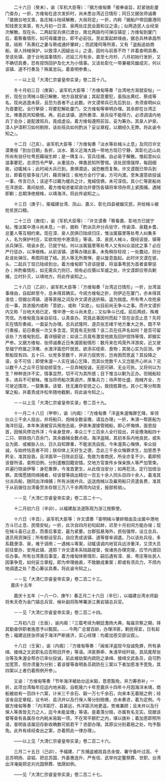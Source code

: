 <!-- { "loadSidebar": true } -->
　　二十六日（癸未），谕〔军机大臣等〕：『据方维甸奏「接奉谕旨，赶紧驰赴厦门查办」一折，方维甸在途次发折时，尚未悉台湾近日情形；同日又据张师诚奏「接据台地文禀，各庄械斗陆续解散，大局将定」一折，内称「据船户带回鹿港同知钱景文来禀，有九月初一日漳、泉两处庄民会面和议之语」；似两造民人业经渐次解散。现在头、二两起官兵俱已渡台，南北两路均可弹压镇定；方维甸到厦门后，着察看情形，如可毋庸渡台，即不必前往。至此案起衅缘由，据总兵林承昌所禀，祗称「系黄红之妻与蔡成通奸肇衅」；而武隆阿等所禀，又有「盗船追劫商船，泉人持械保护，以致漳人因疑出斗」之语，因何与前禀不符？并着查明具奏。至该处镇、道于台地滋事情形，迟延三月有余，直至七月杪、八月初始行发折，又不确切具奏，恐有捏饰回护及化大为小情事。又该处彰化一带兼被风蝗成灾，何以该镇、道不行奏及？殊属怠玩。着查明参奏』。

　　－－以上见「大清仁宗睿皇帝实录」卷二百十八。

　　冬十月初三日（庚寅），谕军机大臣等：『方维甸等奏「台湾地方渐就安帖」一折，现在台湾械斗既已解散，地方自就安谧；其起意要犯，虽指出黄红、蔡成等名，现尚逃逸未获，且恐为首者不止此数。许文谟带兵已先后到台，务须查明纠众为首要犯，全行拏获；将要犯解赴厦门，交方维甸等审明办理。其余即在台湾正法，俾愚民共知儆惕。再，前此该镇、道所奏漳、泉兵役不能得力，必须调请内地兵丁会办；是配渡班兵，竟成虚设。着方维甸遵照前旨，妥为筹办。其泉人护泉、漳人护漳积习如何剔除，该处班兵如何酌派？妥议章程，以期经久无弊。将此谕令知之』。 

　　十二日（己亥），谕军机大臣等：『方维甸奏「淡水等处械斗止息」及同日许文谟奏报「到台日期」各折，淡水、嘉义近海大路一带地方现已宁静，其彰化近山处所尚有翁仔社粤民藉端生衅；是一隅复斗，官兵往捕，自必易于解散。惟起意纠众滋事要犯，总须饬令严拏，从重惩办，俾愚民知所警惕。该处民情强悍，每因细故，动辄械斗；此时闻大兵已到，畏惧潜逃，诚恐散而复聚。许文谟既已带兵到台，即着在彼多驻几时，藉资弹压；俟地方全行宁谧，方可内渡。至朱渥意欲投诚一事，传言已久；该逆不过藉为缓兵之计，鬼蜮伎俩，未可深信。其小仁等匪船尚在洋游奕、乘间劫掠，着方维甸咨崔邱良功并督饬各镇将率领舟师上紧围捕，遇贼即剿；总期净绝根株，以靖海洋。将此传谕知之』。

　　十三日（庚子），赈福建台湾、凤山、嘉义、彰化四县被蝗灾民，并给械斗被抢贫民口粮。

　　二十三日（庚戍），谕〔军机大臣等〕：『许文谟奏「察看嘉、彰地方已就宁帖，惟淡属中港斗尚未息」一折，据称「酌派员弁分兵驻守，传谕漳、泉籍乡耆、总董人等互相约束。现在漳、泉人民俱已陆续归庄，惟淡属猫里等处粤人纠集多人，名为保护村庄，实欲攻抢中港漳庄」等语。漳、泉民人械斗，既经该提、镇等派兵弹压、晓谕乡民，已就宁帖，何以淡属猫里等处粤人又有纠众滋扰之事？必应严行惩办，以净根株。从前该镇、道等办理此事，未免稍存轻视；一处蠢动，则分赴该处弹压，希图将就了结。民人等无所畏惮，是以旋息旋起。此时许文谟在彼，头、二起兵丁现已陆续到台。着方维甸即飞咨该提督，将滋事粤民为首者查拏惩办；并酌看情形，如无需兵力则已，倘有必应慑以军威之处，许文谟即应带兵剿捕，立时扑灭，以靖地方。将此传谕知之』。

　　二十八日（乙卯），谕军机大臣等：『方维甸奏「台湾近日情形」一折，台湾滋事缘由，自起衅至今，总未得其确实。今阅方维甸之折，则伊近在厦门，亦未得其准信；但据台湾镇、道等禀报之词及许文谟咨送折稿，遥为揣度。所有粤人攻抢泉庄一事，其咨报内或称「意欲」、或称「实欲」，似目前尚无争斗之事。而许文谟折内又称「台地大局已定，惟中港一处斗尚未息」；又似争斗已成。前后两歧，殊难凭信。方维甸竟当亲自前往，认真查办。究竟此事因何而起？现在会否止息？先将实在情形奏闻，一面妥为办理。总兵武隆阿、道员张志绪于地方重大之务，既不早行奏报，前日奏报一次又多含混，究竟有无别情？该二员在任声名如何？是否可留该处？方维甸到后，着详细密访；如该二员竟有激变他故及回护捏饰等情，即据实严参。又据方维甸、张师诚奏近日朱渥匪船情形：数月来在鸡笼外洋游奕，近又驶至福宁府属之浮鹰、水澳洋面恐吓居民，欲添买缆索、食物；其居心实为叵测。伊帮船现有四、五十只、伙党多至数千，并非力屈势穷，岂肯困而思返？其投降之语，全不可信；即使朱渥一人实在诚心乞降，而其伙党数千人又岂能齐心听从？况以数千人之众平日皆劫掠营生，一旦弃械投诚，无田可耕、无业可执，又将何以为生？种种诡诈不实，情事显然，切不可为其所惑；目下惟当以剿为正办。但贼船较多，进兵不可冒昧。惟当将师船次第调齐，厚集兵力；待声势壮盛、炮械齐全，方可驶近围攻，一鼓集事。该督、抚无庸存安抚之心，致挠胜算也。其小仁等分帮南窜之船，并着责成许松年随地截剿，将此谕令知之』。

　　－－以上见「大清仁宗睿皇帝实录」卷二百十九。

　　十一月二十八日（甲申），谕〔内阁〕：『方维甸奏「洋盗朱渥悔罪乞降，率领伙众三千余人投出，并将船只、炮械全数呈缴，请旨办理」一折，朱濆一帮匪船为海洋巨寇，本年朱濆被官兵用炮击毙，伊弟朱渥接管贼船，即心怀悔惧，亟思投首，因候风停泊外洋；今亲身登岸，率众三千三百余人全行投出，并呈缴海船四十二只、铜铁炮八百余门，其余器械全数点收。海洋盗贼，其初本系内地良民，或失业为匪、或被胁入伙，日久自知罪重，不能湔洗自拔。今朱渥真心悔惧，率众投诚，与始终怙恶者不同；朕仰体上天好生之德，念此三千余众悔罪求生，加恩悉予矜全，准其投首。且洋面早一日除此巨寇，免致为害商民，所全亦复不少。着即照该督所请，查照旧例，分别遣散回籍安插，交地方官查传乡保亲族人等严加管束。并遍行晓谕伊等：身犯重罪，今准首更生，从此倍当安分；如再犯法，定行加倍治罪。其情愿随同缉捕者，经该督等挑出精壮一百五十余人同头目四十余人，着准其分派兵船，随同出洋缉捕；所有派拨弁兵、运送炮械以及雇用船只资遣各费，准其于从前拨往台湾备赏余存银三万八千余两项内动支，报部核销』。

　　－－见「大清仁宗睿皇帝实录」卷二百二十一。

　　十二月初六日（辛卯），以福建盐法道陈观为浙江按察使。

　　十六日（辛丑），谕军机大臣等：许文谟奏「查明械斗肇衅根由及淡属中港地方斗已止息、民情安帖」一折，此次自四月初旬起衅，迟至十月初间方能办竣；现在械斗虽已止息，而善后事宜，最为紧要。台郡弧悬海外，民俗强悍，设立总兵、道员用资弹压；所有额设官兵，自应责成该镇、道等督率调遣。乃以该处兵役，多系籍隶漳、泉，难于调用；一遇械斗等案，动辄请调内地官兵远涉重洋，又须大员前往督办，安用此镇、道耶？许文谟本系陆路提督，俟诸务办理完竣，应节内渡回任办事。所有台湾善后事宜，着方维甸体察情形，嗣后遇有漳、泉、粤庄等处民人因事争竞，如何妥立章程，即为申理曲直，不致酿成重案；即或有须兵力，不烦内地调遣之处？悉心筹议具奏。将此谕令知之」。

　　－－见「大清仁宗睿皇帝实录」卷二百二十三。  
　 
嘉庆十五年

　　嘉庆十五年（一八一○、庚午）春正月二十六日（辛巳），以福建台湾水师副将朱天奇为金门镇总兵官、候补副将陈琴署浙江黄岩镇总兵官。

　　－－见「大清仁宗睿皇帝实录」卷二百二十四。

　　二月初八日（壬辰），谕内阁：『三载考续为朝廷激扬大典，每届京察之期，择其勤奋供职者施恩予以甄叙。……今两广总督百龄，办理洋匪，剿抚得宜，日有起色；福建巡抚张师诚于海洋严断接济，实心经理：均着加恩交部议叙』。

　　十八日（壬寅），谕〔内阁〕：『方维甸等奏：「闽省洋盗现今投诚免罪，所有承缉、接缉之文武职名应否照旧开参」等语。洋匪蔡牵、朱濆早经歼毙，其凤尾帮张治等及朱渥全帮亦已率伙投诚，前此被劫案内疏防之承缉、接缉文武各员，自可酌加宽贳，但亦须量为分别；着该督等查明各员疏防在三案以下者加恩准予宽免，其四案以上者仍着照例开参』。

　　又谕：『方维甸等奏「节年海洋被劫台运米榖，恳恩豁免，并力筹弥补」一折，此项台湾每年应运内地米榖，自乾隆六十年至嘉庆十四年十月因海洋未靖，商船被劫有一百四十六案，计米三千余石、榖一万七千余石，向来本无着赔之例；经该省自定章程，议令听、县汛弁以及行保人等分别赔缴，亦未奏咨，着为定例。今据方维甸等奏：「内洋距厅、县甚远，外洋距汛地更遥，势难兼顾；且末弁以及行保人等类皆无力之人，迄今未能呈缴」等语。是着落分赔，亦属有名无实。现据该督等查有各属存仓内耗米易榖一项，不在常平额贮之内，堪以拨补；着加恩即照所请，查明各该属旧存新收确数可抵若干？咨部办理。其原议分别着赔之处，均予豁免。此外有续经查出之案，亦着照此一律办理』。

　　——以上见「大清仁宗睿皇帝实录」卷二百二十六。

　　三月二十五日（己卯），予福建、广东捕盗被戕县丞余俊、署守备叶过高、千总苏明扬、梁韬、把总苏国、外委惠连升、严有信、武举何定鳌祭葬、世职，台湾出洋淹毙把总刘光国祭葬、恤荫如例。

　　——见「大清仁宗睿皇帝实录」卷二百二十七。


